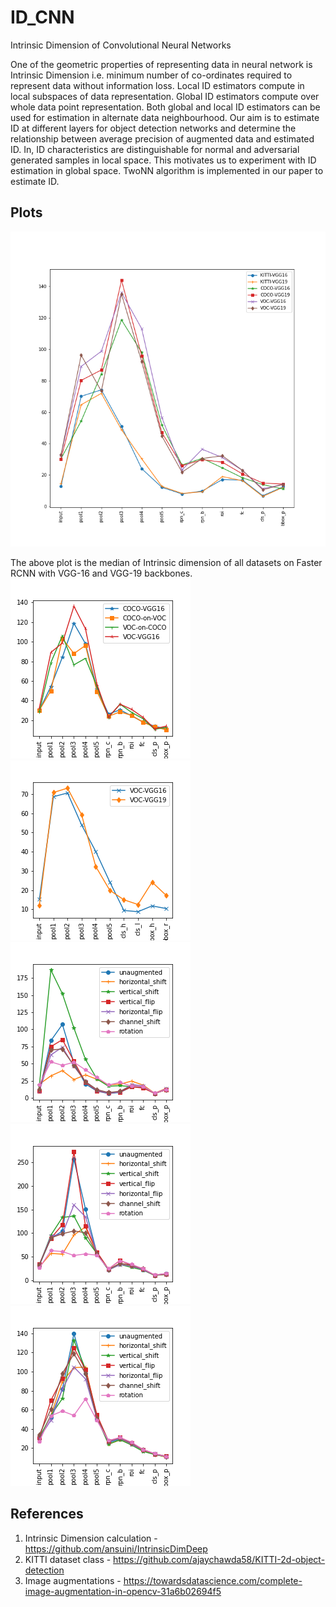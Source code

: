 # ID_CNN
Intrinsic Dimension of Convolutional Neural Networks

One of the geometric properties of representing data in neural network is Intrinsic Dimension i.e. minimum number of co-ordinates required to represent data without information loss. Local ID estimators compute in local subspaces of data representation. Global ID estimators compute over whole data point representation. Both global and local ID estimators can be used for estimation in alternate data neighbourhood. Our aim is to estimate ID at different layers for object detection networks and determine the relationship between average precision of augmented data and estimated ID. In, ID characteristics are distinguishable for normal and adversarial generated samples in local space. This motivates us to experiment with ID estimation in global space. TwoNN algorithm is implemented in our paper to estimate ID.

## Plots

![Image1](Plots/1.png)

The above plot is the median of Intrinsic dimension of all datasets on Faster RCNN with VGG-16 and VGG-19 backbones.
![Image2](Plots/2.png)
![Image3](Plots/3.png)
![Image4](Plots/4.png)
![Image5](Plots/5.png)
![Image6](Plots/6.png)

## References
1. Intrinsic Dimension calculation - https://github.com/ansuini/IntrinsicDimDeep
2. KITTI dataset class - https://github.com/ajaychawda58/KITTI-2d-object-detection
3. Image augmentations - https://towardsdatascience.com/complete-image-augmentation-in-opencv-31a6b02694f5
